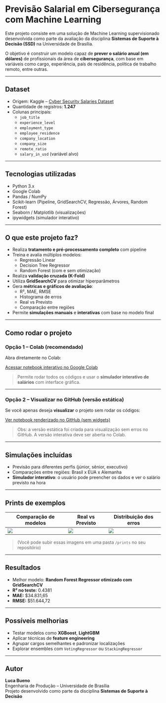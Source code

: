 # Previsão Salarial em Cibersegurança com Machine Learning

Este projeto consiste em uma solução de Machine Learning supervisionado desenvolvida como parte da avaliação da disciplina **Sistemas de Suporte à Decisão (SSD)** na Universidade de Brasília.

O objetivo é construir um modelo capaz de **prever o salário anual (em dólares)** de profissionais da área de **cibersegurança**, com base em variáveis como cargo, experiência, país de residência, política de trabalho remoto, entre outras.

---

##  Dataset

- Origem: Kaggle – [Cyber Security Salaries Dataset](https://www.kaggle.com/datasets/deepcontractor/cyber-security-salaries)
- Quantidade de registros: **1.247**
- Colunas principais:
  - `job_title`
  - `experience_level`
  - `employment_type`
  - `employee_residence`
  - `company_location`
  - `company_size`
  - `remote_ratio`
  - `salary_in_usd` (variável alvo)

---

##  Tecnologias utilizadas

- Python 3.x
- Google Colab
- Pandas / NumPy
- Scikit-learn (Pipeline, GridSearchCV, Regressão, Árvores, Random Forest)
- Seaborn / Matplotlib (visualizações)
- ipywidgets (simulador interativo)

---

##  O que este projeto faz?

- Realiza **tratamento e pré-processamento completo** com pipeline
- Treina e avalia múltiplos modelos:
  - Regressão Linear
  - Decision Tree Regressor
  - Random Forest (com e sem otimização)
- Realiza **validação cruzada (K-Fold)**
- Utiliza **GridSearchCV** para otimizar hiperparâmetros
- Gera **métricas e gráficos de avaliação**:
  - R², MAE, RMSE
  - Histograma de erros
  - Real vs Previsto
  - Comparação entre regiões
- Permite **simulações manuais** e **interativas** com base no modelo final

---

##  Como rodar o projeto

###  Opção 1 – Colab (recomendado)

Abra diretamente no Colab:

 [Acessar notebook interativo no Google Colab](https://colab.research.google.com/github/SEU_USUARIO/SEU_REPOSITORIO/blob/main/MVP_1_Prova_SSD_Luca_Bueno.ipynb)

> Permite rodar todos os códigos e usar o **simulador interativo de salários** com interface gráfica.

---

###  Opção 2 – Visualizar no GitHub (versão estática)

Se você apenas deseja **visualizar** o projeto sem rodar os códigos:

 [Ver notebook renderizado no GitHub (sem widgets)](https://github.com/SEU_USUARIO/SEU_REPOSITORIO/blob/main/MVP_1_Prova_SSD_Luca_Bueno_Estatico.ipynb)

> Obs: a versão estática foi criada para visualização sem erros no GitHub. A versão interativa deve ser aberta no Colab.

---

##  Simulações incluídas

- Previsão para diferentes perfis (júnior, sênior, executivo)
- Comparações entre regiões: Brasil x EUA x Alemanha
- **Simulador interativo**: o usuário pode preencher os dados e ver o salário previsto na hora

---

##  Prints de exemplos

| Comparação de modelos | Real vs Previsto | Distribuição dos erros |
|-----------------------|------------------|-------------------------|
| ![](./prints/r2_comparacao.png) | ![](./prints/real_vs_previsto.png) | ![](./prints/erros_hist.png) |

> (Você pode subir essas imagens em uma pasta `/prints` no seu repositório)

---

##  Resultados

- Melhor modelo: **Random Forest Regressor otimizado com GridSearchCV**
- **R² no teste:** 0.4381
- **MAE:** \$34.831,65
- **RMSE:** \$51.644,72

---

##  Possíveis melhorias

- Testar modelos como **XGBoost**, **LightGBM**
- Aplicar técnicas de **feature engineering**
- Agrupar cargos semelhantes e padronizar localizações
- Explorar ensembles com `VotingRegressor` ou `StackingRegressor`

---

##  Autor

**Luca Bueno**  
Engenharia de Produção – Universidade de Brasília  
Projeto desenvolvido como parte da disciplina **Sistemas de Suporte à Decisão**  


